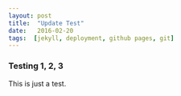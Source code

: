 ```yaml
---
layout: post
title:  "Update Test"
date:   2016-02-20 
tags:  [jekyll, deployment, github pages, git]
---
```


### Testing 1, 2, 3

This is just a test.

